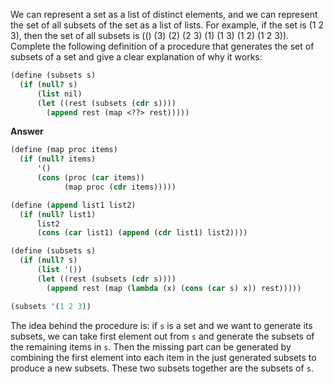 We can represent a set as a list of distinct elements, and we can represent the set of all subsets of the set as a list of lists. For example, if the set is (1 2 3), then the set of all subsets is (() (3) (2) (2 3) (1) (1 3) (1 2) (1 2 3)). Complete the following definition of a procedure that generates the set of subsets of a set and give a clear explanation of why it works:

```scheme
(define (subsets s)
  (if (null? s)
      (list nil)
      (let ((rest (subsets (cdr s))))
        (append rest (map <??> rest)))))
```

**Answer**

```scheme
(define (map proc items)
  (if (null? items)
      '()
      (cons (proc (car items))
            (map proc (cdr items)))))

(define (append list1 list2)
  (if (null? list1)
      list2
      (cons (car list1) (append (cdr list1) list2))))

(define (subsets s)
  (if (null? s)
      (list '())
      (let ((rest (subsets (cdr s))))
        (append rest (map (lambda (x) (cons (car s) x)) rest)))))

(subsets '(1 2 3))
```

The idea behind the procedure is: if `s` is a set and we want to generate its subsets, we can take first element out from `s` and generate the subsets of the remaining items in `s`.  Then the missing part can be generated by combining the first element into each item in the just generated subsets to produce a new subsets.  These two subsets together are the subsets of `s`.
